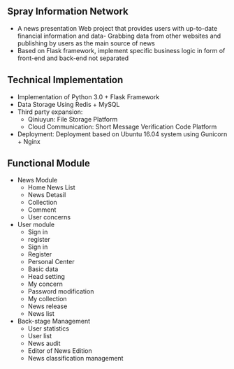 ## Spray Information Network
- A news presentation Web project that provides users with up-to-date financial information and data- Grabbing data from other websites and publishing by users as the main source of news
- Based on Flask framework, implement specific business logic in form of front-end and back-end not separated

## Technical Implementation
- Implementation of Python 3.0 + Flask Framework
- Data Storage Using Redis + MySQL
- Third party expansion:
    - Qiniuyun: File Storage Platform
    - Cloud Communication: Short Message Verification Code Platform
- Deployment: Deployment based on Ubuntu 16.04 system using Gunicorn + Nginx

## Functional Module
- News Module
    - Home News List
    - News Detasil
    - Collection
    - Comment
    - User concerns
- User module
    - Sign in
    - register
    - Sign in
    - Register
    - Personal Center
    - Basic data
    - Head setting
    - My concern
    - Password modification
    - My collection
    - News release
    - News list 
- Back-stage Management
    - User statistics
    - User list
    - News audit
    - Editor of News Edition
    - News classification management
